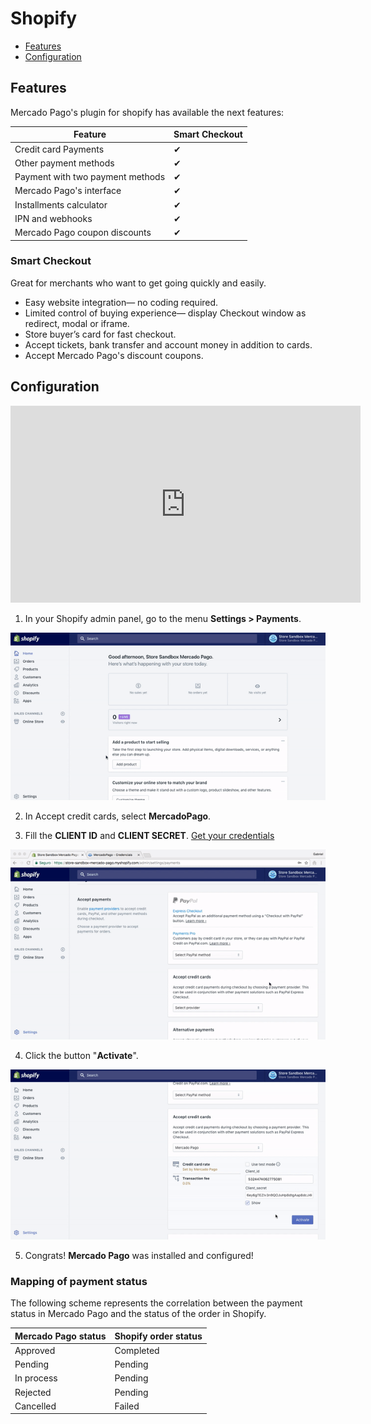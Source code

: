 # Shopify  

* [Features](#bookmark_Features)
* [Configuration](#bookmark_Configuration)

## Features

Mercado Pago's plugin for shopify has available the next features:

| Feature                                                   | Smart Checkout 		  |
|---------------------------------------------------------- |-------------------|
| Credit card Payments                                      | ✔                 |
| Other payment methods                                     | ✔                 |
| Payment with two payment methods	                     	  | ✔               	|
| Mercado Pago's interface                                  | ✔                 |
| Installments calculator                                   | ✔                 |
| IPN and webhooks                                          | ✔                 |
| Mercado Pago coupon discounts                             | ✔                 |

### Smart Checkout

Great for merchants who want to get going quickly and easily.

* Easy website integration— no coding required.
* Limited control of buying experience— display Checkout window as redirect, modal or iframe.
* Store buyer’s card for fast checkout.
* Accept tickets, bank transfer and account money in addition to cards.
* Accept Mercado Pago's discount coupons.

## Configuration

<center>
  <iframe width="560" height="315" src="https://www.youtube.com/embed/ZLINrH8WB0A" frameborder="0" allowfullscreen=""></iframe>
</center>

1) In your Shopify admin panel, go to the menu **Settings > Payments**.

![Configuring Mercado Pago in shopify](/images/shopify/shopify-config-1.gif)

2) In Accept credit cards, select **MercadoPago**.

3) Fill the **CLIENT ID** and **CLIENT SECRET**. [Get your credentials](https://www.mercadopago.com/mla/account/credentials?type=basic)

  ![Configuring client id and client secret in shopify](/images/shopify/shopify-config-2.gif)

4) Click the button "**Activate**".

  ![Saving All Settings](/images/shopify/shopify-config-3.gif)

5) Congrats! **Mercado Pago** was installed and configured!

### Mapping of payment status

The following scheme represents the correlation between the payment status in Mercado Pago and the status of the order in Shopify.

| Mercado Pago status | Shopify order status |
|---------------------|----------------------|
| Approved            | Completed            |
| Pending             | Pending              |
| In process          | Pending              |
| Rejected            | Pending              |
| Cancelled           | Failed               |